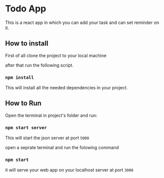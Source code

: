 # Todo App

This is a react app in which you can add your task and can set reminder on it.

## How to install

First of all clone the project to your local machine

after that run the following script.

### `npm install`

This will install all the needed dependencies in your project.

## How to Run

Open the terminal in project's folder and run:

### `npm start server`

This will start the json server at port `5000`

open a seprate terminal and run the folowing command

### `npm start`

it will serve your web app on your localhost server at port `3000`
